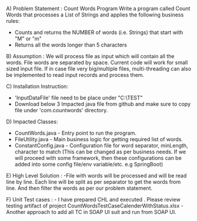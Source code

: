 
A) Problem Statement : 
    Count Words Program
     Write a program called Count Words that processes a List of Strings and applies the following business rules:
   - Counts and returns the NUMBER of words (i.e. Strings) that start with "M" or "m"
   - Returns all the words longer than 5 characters

B) Assumption :
    We will process file as input which will contain all the words. File words are separated by space. 
    Current code will work for small sized input file. If in case file very big/multiple files, 
    multi-threading can also be implemented to read input records and process them.
		
C) Installation Instruction:
   - 'InputDataFile' file need to be place under "C:\TEST\"
   -  Download below 3 Impacted java file from github and make sure to copy file under 'com.countwords' directory.

D) Impacted Classes:
   - CountWords.java - Entry point to run the program.
   - FileUtility.java - Main business logic for getting required list of words.
   - ConstantConfig.java - Configuration file for word separator, minLength, character to match (This can be changed as per business needs. 
						If we will proceed with some framework, then these configurations can be added into some config file/env variable/etc. e.g SpringBoot)

E) High Level Solution :
     -File with words will be processed and will be read line by line. 
       Each line will be split as per separator to get the words from line. And then filter the words as per our problem statement.

F) Unit Test cases :
      - I have prepared CHL and executed . Please review testing artifact of project 
          CountWordsTestCaseCalenderWithStatus.xlsx 
     -  Another approach to add all TC in SOAP UI suit and run from SOAP UI.
